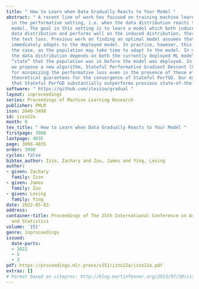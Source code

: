 ```yaml
---
title: " How to Learn when Data Gradually Reacts to Your Model "
abstract: " A recent line of work has focused on training machine learning (ML) models
  in the performative setting, i.e. when the data distribution reacts to the deployed
  model. The goal in this setting is to learn a model which both induces a favorable
  data distribution and performs well on the induced distribution, thereby minimizing
  the test loss. Previous work on finding an optimal model assumes that the data distribution
  immediately adapts to the deployed model. In practice, however, this may not be
  the case, as the population may take time to adapt to the model. In many applications,
  the data distribution depends on both the currently deployed ML model and on the
  “state” that the population was in before the model was deployed. In this work,
  we propose a new algorithm, Stateful Performative Gradient Descent (Stateful PerfGD),
  for minimizing the performative loss even in the presence of these effects. We provide
  theoretical guarantees for the convergence of Stateful PerfGD. Our experiments confirm
  that Stateful PerfGD substantially outperforms previous state-of-the-art methods. "
software: " https://github.com/zleizzo/gradual "
layout: inproceedings
series: Proceedings of Machine Learning Research
publisher: PMLR
issn: 2640-3498
id: izzo22a
month: 0
tex_title: " How to Learn when Data Gradually Reacts to Your Model "
firstpage: 3998
lastpage: 4035
page: 3998-4035
order: 3998
cycles: false
bibtex_author: Izzo, Zachary and Zou, James and Ying, Lexing
author:
- given: Zachary
  family: Izzo
- given: James
  family: Zou
- given: Lexing
  family: Ying
date: 2022-05-03
address:
container-title: Proceedings of The 25th International Conference on Artificial Intelligence
  and Statistics
volume: '151'
genre: inproceedings
issued:
  date-parts:
  - 2022
  - 5
  - 3
pdf: https://proceedings.mlr.press/v151/izzo22a/izzo22a.pdf
extras: []
# Format based on citeproc: http://blog.martinfenner.org/2013/07/30/citeproc-yaml-for-bibliographies/
---
```

